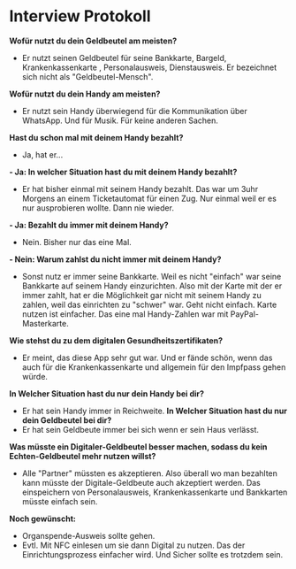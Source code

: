 # Interview Protokoll

**Wofür nutzt du dein Geldbeutel am meisten?**
- Er nutzt seinen Geldbeutel für seine Bankkarte, Bargeld, Krankenkassenkarte , Personalausweis, Dienstausweis. Er bezeichnet sich nicht als "Geldbeutel-Mensch".

**Wofür nutzt du dein Handy am meisten?**
-  Er nutzt sein Handy überwiegend für die Kommunikation über WhatsApp. Und für Musik. Für keine anderen Sachen.

**Hast du schon mal mit deinem Handy bezahlt?**
- Ja, hat er...

**- Ja: In welcher Situation hast du mit deinem Handy bezahlt?**
- Er hat bisher einmal mit seinem Handy bezahlt. Das war um 3uhr Morgens an einem Ticketautomat für einen Zug. Nur einmal weil er es nur ausprobieren wollte. Dann nie wieder.

**- Ja: Bezahlt du immer mit deinem Handy?**
- Nein. Bisher nur das eine Mal.

**- Nein: Warum zahlst du nicht immer mit deinem Handy?**
- Sonst nutz er immer seine Bankkarte. Weil es nicht "einfach" war seine Bankkarte auf seinem Handy einzurichten. Also mit der Karte mit der er immer zahlt, hat er die Möglichkeit gar nicht mit seinem Handy zu zahlen, weil das einrichten zu "schwer" war. Geht nicht einfach. Karte nutzen ist einfacher.
Das eine mal Handy-Zahlen war mit PayPal-Masterkarte.
	
**Wie stehst du zu dem digitalen Gesundheitszertifikaten?**
- Er meint, das diese App sehr gut war. Und er fände schön, wenn das auch für die Krankenkassenkarte und allgemein für den Impfpass gehen würde.

**In Welcher Situation hast du nur dein Handy bei dir?**
- Er hat sein Handy immer in Reichweite.
**In Welcher Situation hast du nur dein Geldbeutel bei dir?**
- Er hat sein Geldbeute immer bei sich wenn er sein Haus verlässt. 

**Was müsste ein Digitaler-Geldbeutel besser machen, sodass du kein Echten-Geldbeutel mehr nutzen willst?**
- Alle "Partner" müssten es akzeptieren. Also überall wo man bezahlten kann müsste der Digitale-Geldbeute auch akzeptiert werden.
	  Das einspeichern von Personalausweis, Krankenkassenkarte und Bankkarten müsste einfach sein.


**Noch gewünscht:**
- Organspende-Ausweis sollte gehen.
- Evtl. Mit NFC einlesen um sie dann Digital zu nutzen. Das der Einrichtungsprozess einfacher wird. Und Sicher sollte es trotzdem sein.

